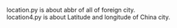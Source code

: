location.py is about abbr of all of foreign city.  
location4.py is about Latitude and longitude of China city.
